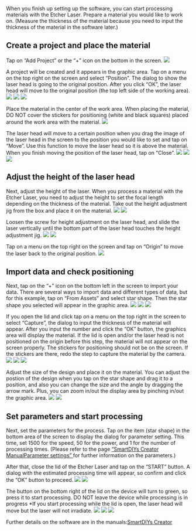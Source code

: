 When you finish up setting up the software, you can start processing materials with the Etcher Laser. Prepare a material you would like to work on. (Measure the thickness of the material because you need to input the thickness of the material in the software later.)

## Create a project and place the material
Tap on “Add Project” or the “+” icon on the bottom in the screen.
<img src="./images/first_processing_mobile_1.jpg">

A project will be created and it appears in the graphic area.
Tap on a menu on the top right on the screen and select “Position”. The dialog to show the laser head is going to the original position. After you click “OK”, the laser head will move to the original position (the top left side of the working area).
<img src="./images/first_processing_mobile_2.jpg">
<img src="./images/first_processing_mobile_3.jpg">
<img src="./images/first_processing_mobile_4.jpg">

Place the material in the center of the work area. When placing the material, DO NOT cover the stickers for positioning (white and black squares) placed around the work area with the material.
<img src="./images/first_processing_pc_3.jpg">

The laser head will move to a certain position when you drag the image of the laser head in the screen to the position you would like to set and tap on “Move”. Use this function to move the laser head so it is above the material. When you finish moving the position of the laser head, tap on “Close”.
<img src="./images/first_processing_mobile_5.jpg">
<img src="./images/first_processing_mobile_6.jpg">
<img src="./images/first_processing_pc_5.jpg">

## Adjust the height of the laser head
Next, adjust the height of the laser. When you process a material with the Etcher Laser, you need to adjust the height to set the focal length depending on the thickness of the material. Take out the height adjustment jig from the box and place it on the material.
<img src="./images/hardware_setup_11.jpg">
<img src="./images/first_processing_pc_6.jpg">

Loosen the screw for height adjustment on the laser head, and slide the laser vertically until the bottom part of the laser head touches the height adjustment jig.
<img src="./images/first_processing_pc_7.jpg">
<img src="./images/first_processing_pc_8.png">

Tap on a menu on the top right on the screen and tap on “Origin” to move the laser back to the original position.
<img src="./images/first_processing_mobile_20.jpg">

## Import data and check positioning
Next, tap on the “+” icon on the bottom left in the screen to import your data. There are several ways to import data and different types of data, but for this example, tap on “From Assets” and select star shape. Then the star shape you selected will appear in the graphic area.
<img src="./images/first_processing_mobile_7.jpg">
<img src="./images/first_processing_mobile_8.jpg">
<img src="./images/first_processing_mobile_9.jpg">

If you open the lid and click tap on a menu on the top right in the screen to select “Capture”, the dialog to input the thickness of the material will appear. After you input the number and click the “OK” button, the graphics area will display the material.
If the lid is open and/or the laser head is not positioned on the origin before this step, the material will not appear on the screen properly. The stickers for positioning should not be on the screen. If the stickers are there, redo the step to capture the material by the camera.
<img src="./images/first_processing_mobile_10.jpg">
<img src="./images/first_processing_mobile_11.jpg">
<img src="./images/first_processing_mobile_12.jpg">

Adjust the size of the design and place it on the material. You can adjust the postion of the design when you tap on the star shape and drag it to a position, and also you can change the size and the angle by dragging the arrow mark. Plus, you can zoom in/out the display area by pinching in/out the graphic area.
<img src="./images/first_processing_mobile_13.jpg">
<img src="./images/first_processing_mobile_14.jpg">

## Set parameters and start processing
Next, set the parameters for the process. Tap on the item (star shape) in the bottom area of the screen to display the dialog for parameter setting. This time, set 1500 for the speed, 50 for the power, and 1 for the number of processing times. (Please refer to the page <a target="_blank" href="https://manual.smartdiys.cc/smartdiys-creator-parameter-settings/">“SmartDIYs Creator ManualParameter settings” </a>for further information on the parameters.)

After that, close the lid of the Etcher Laser and tap on the “START” button. A dialog with the estimated processing time will appear, so confirm and click the “OK” button to proceed.
<img src="./images/first_processing_mobile_16.jpg">
<img src="./images/first_processing_mobile_17.jpg">

The button on the bottom right of the lid on the device will turn to green, so press it to start processing. DO NOT leave the device while processing is in progress
*If you start processing while the lid is open, the laser head will move but the laser will not irradiate.
<img src="./images/first_processing_mobile_18.jpg">
<img src="./images/first_processing_mobile_19.jpg">
<img src="./images/first_processing_pc_15.jpg">

Further details on the software are in the manuals:<a target="_blank" href="https://manual.smartdiys.cc/smartdiys-creator-product-outline/">SmartDIYs Creator</a>
